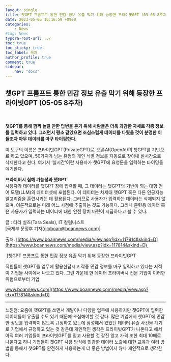```yaml
---
layout: single
title: 챗GPT 프롬프트 통한 민감 정보 유출 막기 위해 등장한 프라이빗GPT (05-05 8주차)
date: 2023-05-05 16:16:59 +0900
categories: 
    - News
#tag: News
typora-root-url: ../
toc: true
toc_sticky: true
toc_label: 목차
author_profile: true
comment: true
sidebar:
    nav: "docs"
---
```

  

## 챗GPT 프롬프트 통한 민감 정보 유출 막기 위해 등장한 프라이빗GPT (05-05 8주차)

<br>

**챗GPT를 통해 깜짝 놀랄 만한 답변을 듣기 위해 사람들은 더욱 과감한 자세로 각종 정보를 입력하고 있다. 그러면서 평소 같았으면 조심스럽게 데이터를 다뤘을 것이 분명한 이들조차 아무 데이터를 마구 타이핑한다.**

이 도구의 이름은 프라이빗GPT(PrivateGPT)로, 오픈AI(OpenAI)의 챗GPT를 기반으로 하고 있으며, 50가지가 넘는 유형의 개인 식별 정보를 자동으로 찾아내 실시간으로 삭제한다고 한다. 여기서 ‘실시간’이란 사용자가 챗GPT에 요청문을 입력하는 타이밍을 얘기한다.  
  
**프라이버시 침해 가능성과 챗GPT**  
사용자가 데이터를 챗GPT 창에 입력할 때, 그 데이터는 챗GPT의 기반이 되는 대형 언어 모델(LLM)의 데이터셋에 포함된다. 이 데이터는 차세대 챗GPT 혹은 다른 인공지능 알고리즘을 훈련시키는 데 활용된다. 그러므로 사용자가 입력하는 데이터는 삭제되지 않으며, 이론적으로는 미래 어느 시점에 추출하는 것도 가능하다. 그러니 훈련용 데이터 혹은 사용자가 입력하는 데이터에 대한 안전 장치 마련이 시급하다고 볼 수 있다.  
  
글 : 타라 실즈(Tara Seals), IT 칼럼니스트  
\[국제부 문정후 기자([globoan@boannews.com](mailto:globoan@boannews.com))\]

출처: [https://www.boannews.com/media/view.asp?idx=117814&skind=D](https://www.boannews.com/media/view.asp?idx=117814&skind=D) 

 [챗GPT 프롬프트 통한 민감 정보 유출 막기 위해 등장한 프라이빗GPT

직원들이 챗GPT를 업무에 활용한답시고 각종 민감 정보를 마구 입력하고 있다는 지적이 기업들 사이에서 나오고 있다. 그런 가운데 한 데이터 프라이버시 전문 기업이 이러한 위험으로부터 기업

www.boannews.com](https://www.boannews.com/media/view.asp?idx=117814&skind=D)

* * *

느낀점: 요즘에 챗GPT를 쓰면서 개발이나 다양한 업무에 사용하지만 챗GPT에 입력한 데이터들이 유출될 수도 있기 때문에 조심해야할 것 같다. 많은 기업에서 챗GPT에 민감한 정보를 입력하지 않도록 규정하고 있는데 삼성에서 있었던 데이터 유출 사건을 계기로 기업에서 규정하고 있는 것 같은데 개인적인 생각은 프라이빗GPT가 나온다고 해서 아직 여러 기업들이 프라이빗GPT를 믿고 사용할 것 같진 않고 가격 또한 최대 10배로 나온다고 하니 기업들이 챗GPT 사용 방식에 민감한 데이터 노출에 대한 교육과 여러 방법을 통해서 챗GPT를 안전하게 사용하는게 더 좋은 방법이지 않나 개인적으로 생각한다.